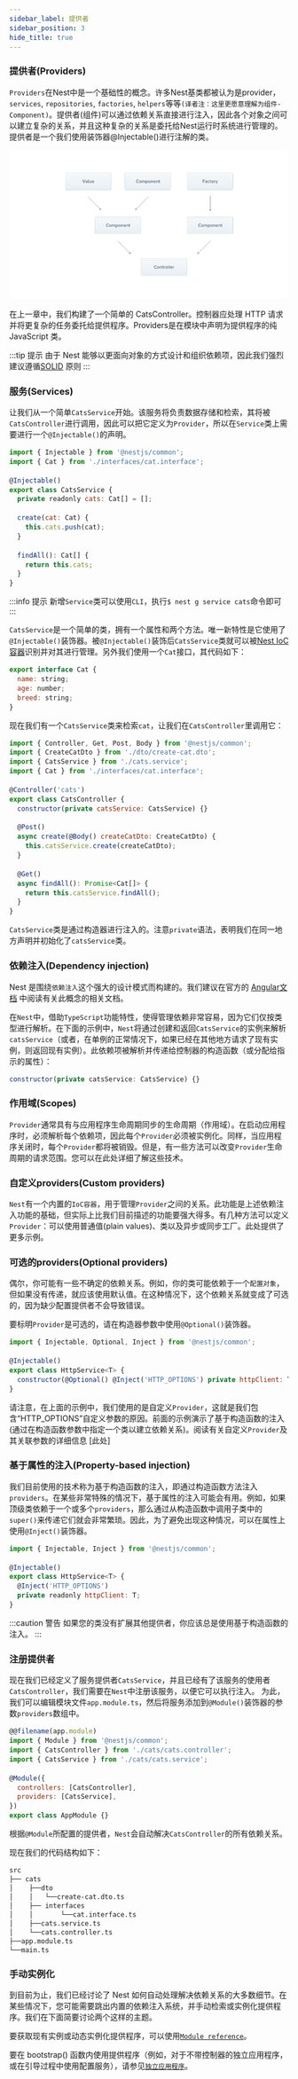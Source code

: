 ```yaml
---
sidebar_label: 提供者
sidebar_position: 3
hide_title: true
---
```


### 提供者(Providers)
 `Providers`在Nest中是一个基础性的概念。许多Nest基类都被认为是provider，`services`, `repositories`, `factories`, `helpers`等等`(译者注：这里更愿意理解为组件-Component)`。提供者(组件)可以通过依赖关系直接进行注入，因此各个对象之间可以建立复杂的关系，并且这种复杂的关系是委托给Nest运行时系统进行管理的。提供者是一个我们使用装饰器@Injectable()进行注解的类。

![来自静态目录的图像](../../images/nestjs-docs-v8/overview/Components_1.png)

在上一章中，我们构建了一个简单的 CatsController。控制器应处理 HTTP 请求并将更复杂的任务委托给提供程序。Providers是在模块中声明为提供程序的纯 JavaScript 类。

:::tip 提示
由于 Nest 能够以更面向对象的方式设计和组织依赖项，因此我们强烈建议遵循[SOLID](https://en.wikipedia.org/wiki/SOLID) 原则
:::

### 服务(Services) 
让我们从一个简单`CatsService`开始。该服务将负责数据存储和检索，其将被`CatsController`进行调用，因此可以把它定义为`Provider`，所以在`Service`类上需要进行一个`@Injectable()`的声明。

```jsx title="cats.service"
import { Injectable } from '@nestjs/common';
import { Cat } from './interfaces/cat.interface';

@Injectable()
export class CatsService {
  private readonly cats: Cat[] = [];

  create(cat: Cat) {
    this.cats.push(cat);
  }

  findAll(): Cat[] {
    return this.cats;
  }
}
```

:::info 提示
新增`Service`类可以使用`CLI`，执行`$ nest g service cats`命令即可
:::

`CatsService`是一个简单的类，拥有一个属性和两个方法。唯一新特性是它使用了`@Injectable()`装饰器。被`@Injectable()`装饰后`CatsService`类就可以被[Nest IoC容器](https://en.wikipedia.org/wiki/Inversion_of_control)识别并对其进行管理。另外我们使用一个`Cat`接口，其代码如下：

```jsx title="cat.interface"
export interface Cat {
  name: string;
  age: number;
  breed: string;
}
```

现在我们有一个`CatsService`类来检索`cat`，让我们在`CatsController`里调用它：

```jsx title="cats.controller"
import { Controller, Get, Post, Body } from '@nestjs/common';
import { CreateCatDto } from './dto/create-cat.dto';
import { CatsService } from './cats.service';
import { Cat } from './interfaces/cat.interface';

@Controller('cats')
export class CatsController {
  constructor(private catsService: CatsService) {}

  @Post()
  async create(@Body() createCatDto: CreateCatDto) {
    this.catsService.create(createCatDto);
  }

  @Get()
  async findAll(): Promise<Cat[]> {
    return this.catsService.findAll();
  }
}
```

`CatsService`类是通过构造器进行注入的。注意`private`语法，表明我们在同一地方声明并初始化了`catsService`类。

### 依赖注入(Dependency injection) 
Nest 是围绕`依赖注入`这个强大的设计模式而构建的。我们建议在官方的 [Angular文档](https://angular.io/guide/dependency-injection) 中阅读有关此概念的相关文档。

在`Nest`中，借助`TypeScript`功能特性，使得管理依赖非常容易，因为它们仅按类型进行解析。在下面的示例中，`Nest`将通过创建和返回`CatsService`的实例来解析`catsService`（或者，在单例的正常情况下，如果已经在其他地方请求了现有实例，则返回现有实例）。此依赖项被解析并传递给控制器的构造函数（或分配给指示的属性）：

```jsx
constructor(private catsService: CatsService) {}
```
### 作用域(Scopes) 
`Provider`通常具有与应用程序生命周期同步的生命周期（作用域）。在启动应用程序时，必须解析每个依赖项，因此每个`Provider`必须被实例化。同样，当应用程序关闭时，每个`Provider`都将被销毁。但是，有一些方法可以改变`Provider`生命周期的请求范围。您可以在此处详细了解这些技术。

### 自定义providers(Custom providers) 
`Nest`有一个内置的`IoC容器`，用于管理`Provider`之间的关系。此功能是上述依赖注入功能的基础，但实际上比我们目前描述的功能要强大得多。有几种方法可以定义`Provider`：可以使用普通值(plain values)、类以及异步或同步工厂。此处提供了更多示例。

### 可选的providers(Optional providers) 
偶尔，你可能有一些不确定的依赖关系。例如，你的类可能依赖于一个`配置对象`，但如果没有传递，就应该使用默认值。在这种情况下，这个依赖关系就变成了可选的，因为缺少配置提供者不会导致错误。

要标明`Provider`是可选的，请在构造器参数中使用`@Optional()`装饰器。

```jsx
import { Injectable, Optional, Inject } from '@nestjs/common';

@Injectable()
export class HttpService<T> {
  constructor(@Optional() @Inject('HTTP_OPTIONS') private httpClient: T) {}
}
```

<!-- Note that in the example above we are using a custom provider, which is the reason we include the `HTTP_OPTIONS` custom **token**. Previous examples showed constructor-based injection indicating a dependency through a class in the constructor. Read more about custom providers and their associated tokens [here](/fundamentals/custom-providers). -->
请注意，在上面的示例中，我们使用的是自定义`Provider`，这就是我们包含“HTTP_OPTIONS”自定义参数的原因。前面的示例演示了基于构造函数的注入(通过在构造函数参数中指定一个类以建立依赖关系)。阅读有关自定义`Provider`及其关联参数的详细信息 [此处]

### 基于属性的注入(Property-based injection)
我们目前使用的技术称为基于构造函数的注入，即通过构造函数方法注入`providers`。在某些非常特殊的情况下，基于属性的注入可能会有用。例如，如果顶级类依赖于一个或多个`providers`，那么通过从构造函数中调用子类中的`super()`来传递它们就会非常繁琐。因此，为了避免出现这种情况，可以在属性上使用`@Inject()`装饰器。

```jsx
import { Injectable, Inject } from '@nestjs/common';

@Injectable()
export class HttpService<T> {
  @Inject('HTTP_OPTIONS')
  private readonly httpClient: T;
}
```
<!-- > warning **Warning** If your class doesn't extend another provider, you should always prefer using **constructor-based** injection. -->

:::caution 警告
如果您的类没有扩展其他提供者，你应该总是使用基于构造函数的注入。
:::

### 注册提供者 
现在我们已经定义了服务提供者`CatsService`，并且已经有了该服务的使用者`CatsController`，我们需要在`Nest`中注册该服务，以便它可以执行注入。 为此，我们可以编辑模块文件`app.module.ts`，然后将服务添加到`@Module()`装饰器的参数`providers`数组中。

```jsx title="app.module.ts"
@@filename(app.module)
import { Module } from '@nestjs/common';
import { CatsController } from './cats/cats.controller';
import { CatsService } from './cats/cats.service';

@Module({
  controllers: [CatsController],
  providers: [CatsService],
})
export class AppModule {}
```
<!-- Nest will now be able to resolve the dependencies of the `CatsController` class. -->
根据`@Module`所配置的提供者，`Nest`会自动解决`CatsController`的所有依赖关系。

现在我们的代码结构如下：
```
src
├── cats
│    ├──dto
│    │   └──create-cat.dto.ts
│    ├── interfaces
│    │       └──cat.interface.ts
│    ├──cats.service.ts
│    └──cats.controller.ts
├──app.module.ts
└──main.ts
```
### 手动实例化
到目前为止，我们已经讨论了 Nest 如何自动处理解决依赖关系的大多数细节。在某些情况下，您可能需要跳出内置的依赖注入系统，并手动检索或实例化提供程序。我们在下面简要讨论两个这样的主题。

要获取现有实例或动态实例化提供程序，可以使用[`Module reference`](https://docs.nestjs.com/fundamentals/module-ref)。

要在 bootstrap() 函数内使用提供程序（例如，对于不带控制器的独立应用程序，或在引导过程中使用配置服务），请参见[`独立应用程序`](https://docs.nestjs.com/standalone-applications)。
